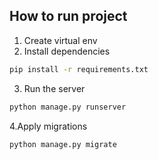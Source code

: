 ## How to run project

1. Create virtual env
2. Install dependencies
```bash
pip install -r requirements.txt
```
3. Run the server
```bash
python manage.py runserver
```
4.Apply migrations
```bash
python manage.py migrate
```